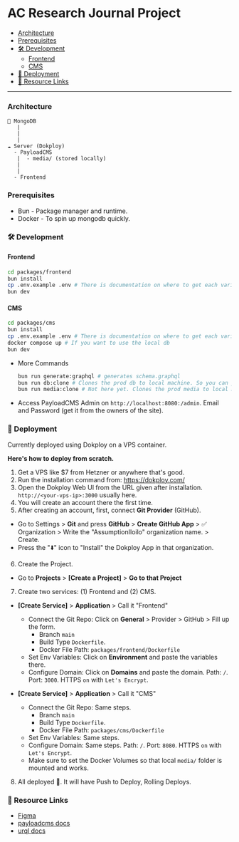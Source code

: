 <h1>AC Research Journal Project</h1>

- [Architecture](#architecture)
- [Prerequisites](#prerequisites)
- [🛠️ Development](#%F0%9F%9B%A0%EF%B8%8F-development)
  - [Frontend](#frontend)
  - [CMS](#cms)
- [🚀 Deployment](#%F0%9F%9A%80-deployment)
- [📌 Resource Links](#%F0%9F%93%8C-resource-links)

---

### Architecture

```
🍃 MongoDB
   |
   |
   |
☁ Server (Dokploy)
  - PayloadCMS
   |  - media/ (stored locally)
   |
   |
  - Frontend
```

### Prerequisites

- Bun - Package manager and runtime.
- Docker - To spin up mongodb quickly.

### 🛠️ Development

#### Frontend

```sh
cd packages/frontend
bun install
cp .env.example .env # There is documentation on where to get each variable.
bun dev
```

#### CMS

```sh
cd packages/cms
bun install
cp .env.example .env # There is documentation on where to get each variable.
docker compose up # If you want to use the local db
bun dev
```

- More Commands

  ```sh
  bun run generate:graphql # generates schema.graphql
  bun run db:clone # Clones the prod db to local machine. So you can play around with migrations without affecting prod.
  bun run media:clone # Not here yet. Clones the prod media to local machine. Might be a long process, not recommended. But if you want the pictures, etc.
  ```

- Access PayloadCMS Admin on `http://localhost:8080:/admin`. Email and Password (get it from the owners of the site).

### 🚀 Deployment

Currently deployed using Dokploy on a VPS container.

**Here's how to deploy from scratch.**

1. Get a VPS like $7 from Hetzner or anywhere that's good.
2. Run the installation command from: https://dokploy.com/
3. Open the Dokploy Web UI from the URL given after installation.
   `http://<your-vps-ip>:3000` usually here.
4. You will create an account there the first time.
5. After creating an account, first, connect **Git Provider** (GitHub).

- Go to Settings > **Git** and press **GitHub** > **Create GitHub App** > ✅ Organization > Write the "AssumptionIloilo"
  organization name. > Create.
- Press the "⬇️" icon to "Install" the Dokploy App in that organization.

6. Create the Project.

- Go to **Projects** > **[Create a Project]** > **Go to that Project**

7. Create two services: (1) Frontend and (2) CMS.

- **[Create Service]** > **Application** > Call it "Frontend"

  - Connect the Git Repo: Click on **General** > Provider > GitHub > Fill up the form.
    - Branch `main`
    - Build Type `Dockerfile`.
    - Docker File Path: `packages/frontend/Dockerfile`
  - Set Env Variables: Click on **Environment** and paste the variables there.
  - Configure Domain: Click on **Domains** and paste the domain. Path: `/`. Port: `3000`. HTTPS `on` with `Let's Encrypt`.

- **[Create Service]** > **Application** > Call it "CMS"

  - Connect the Git Repo: Same steps.
    - Branch `main`
    - Build Type `Dockerfile`.
    - Docker File Path: `packages/cms/Dockerfile`
  - Set Env Variables: Same steps.
  - Configure Domain: Same steps. Path: `/`. Port: `8080`. HTTPS `on` with `Let's Encrypt`.
  - Make sure to set the Docker Volumes so that local `media/` folder is mounted and works.

8. All deployed 🎉. It will have Push to Deploy, Rolling Deploys.

### 📌 Resource Links

- [Figma](https://www.figma.com/file/XZNiNLWkCDJqoi37oZqSYo/Assumption-Research-Journal?type=design&node-id=0%3A1&mode=design&t=peGx1eUHzUtoyJK0-1)
- [payloadcms docs](https://payloadcms.com/docs/getting-started/what-is-payload)
- [urql docs](https://formidable.com/open-source/urql/docs/)
